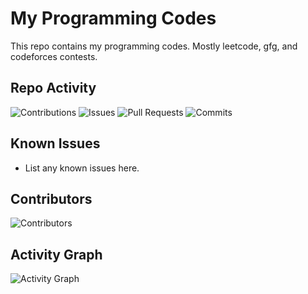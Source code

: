 <!-- filepath: [Readme.md](http://_vscodecontentref_/0) -->
# My Programming Codes

This repo contains my programming codes. Mostly leetcode, gfg, and codeforces contests.

## Repo Activity

![Contributions](https://img.shields.io/github/contributors/Arpit01Goel/Programming25)
![Issues](https://img.shields.io/github/issues/Arpit01Goel/Programming25)
![Pull Requests](https://img.shields.io/github/issues-pr/Arpit01Goel/Programming25)
![Commits](https://img.shields.io/github/commit-activity/m/Arpit01Goel/Programming25)

## Known Issues

- List any known issues here.

## Contributors

![Contributors](https://img.shields.io/github/contributors/Arpit01Goel/Programming25)

## Activity Graph

![Activity Graph](https://github-readme-stats.vercel.app/api?username=Arpit01Goel&show_icons=true&theme=radical)